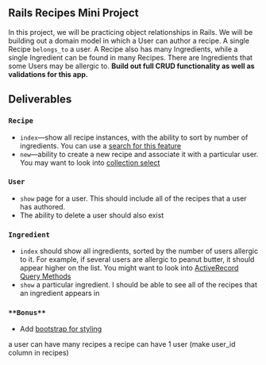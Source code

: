## Rails Recipes Mini Project

In this project, we will be practicing object relationships in Rails. We will be building out a domain model in which a User can author a recipe. A single Recipe `belongs_to` a user. A Recipe also has many Ingredients, while a single Ingredient can be found in many Recipes. There are Ingredients that some Users may be allergic to. **Build out full CRUD functionality as well as validations for this app.**

## Deliverables

### `Recipe`

- `index`––show all recipe instances, with the ability to sort by number of ingredients. You can use a [search for this feature](http://guides.rubyonrails.org/form_helpers.html#a-generic-search-form)
- `new`––ability to create a new recipe and associate it with a particular user. You may want to look into [collection select](http://api.rubyonrails.org/v5.2.0/classes/ActionView/Helpers/FormBuilder.html#method-i-collection_select)

### `User`

- `show` page for a user. This should include all of the recipes that a user has authored.
- The ability to delete a user should also exist

### `Ingredient`

- `index` should show all ingredients, sorted by the number of users allergic to it. For example, if several users are allergic to peanut butter, it should appear higher on the list. You might want to look into [ActiveRecord Query Methods](https://guides.rubyonrails.org/active_record_querying.html)
- `show` a particular ingredient. I should be able to see all of the recipes that an ingredient appears in

### `**Bonus**`

- Add [bootstrap for styling](https://getbootstrap.com/docs/4.1/getting-started/introduction/)



a user can have many recipes
a recipe can have 1 user (make user_id column in recipes)